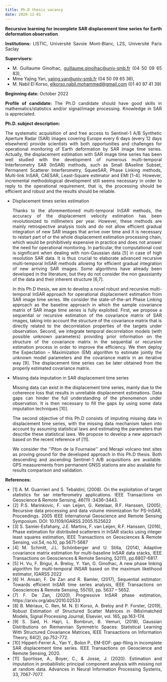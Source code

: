 ```yaml
---
title: Ph.D thesis vacancy
date: 2020-12-01
---
```

<style>
body {
text-align: justify}
</style>

<strong>  Recursive learning for incomplete SAR displacement time series for Earth deformation observation </strong>


<strong> Institutions: </strong>  LISTIC, Université Savoie Mont-Blanc, L2S, Université Paris Saclay 

<strong>  Supervisors: </strong> 
  - M. Guillaume Ginolhac, guillaume.ginolhac@univ-smb.fr (04 50 09 65 83), 
  - Mme Yajing Yan, yajing.yan@univ-smb.fr (04 50 09 65 36), 
  - M. Nabil El Korso, elkorso.nabil.mohammed@gmail.com (01 40 97 41 39) 

<strong>  Beginning date:</strong>  October 2022 

<strong>  Profile of candidate: </strong>  The Ph.D candidate should have good skills in mathematics/statistics and/or signal/image processing. Knowledge in SAR is appreciated.


<strong>  Ph.D. subject description: </strong> 

The systematic acquisition of and free access to Sentinel-1 A/B Synthetic Aperture Radar (SAR) images covering Europe every 6 days (every 12 days elsewhere) provide scientists with both opportunities and challenges for operational monitoring of Earth deformation by SAR image time series. Actually, the displacement estimation with SAR image time series has been well studied with the development of numerous multi-temporal Interferometry SAR (InSAR) methods, such as Small BAseline Subset, Permanent Scatterer Interferometry, SqueeSAR, Phase Linking methods, Multi-link InSAR, CAESAR, Least-Square estimator and EMI [1-4]. However, incremental methodological development still seems necessary in order to reply to the operational requirement, that is, the processing should be efficient and robust and the results should be reliable. 

  <ul>  
    <li> Displacement times series estimation 

Thanks to the aforementioned multi-temporal InSAR methods, the accuracy of the displacement velocity estimation has been revolutionized to millimeters per year. However, these methods are mainly retrospective analysis tools and do not allow efficient gradual integration of new SAR images that arrive over time and it is necessary to restart part of or the whole displacement estimation processing chain, which would be prohibitively expensive in practice and does not answer the need for operational monitoring. In particular, the computational cost is significant when dealing with non-Gaussian data [5] in case of high resolution SAR data. It is thus crucial to elaborate advanced recursive multi-temporal InSAR methods allowing for efficient gradual integration of new arriving SAR images. Some algorithms have already been developed in the literature, but they do not consider the non gaussianity of the data and their inherent structure [6,7]. 

In this Ph.D thesis, we aim to develop a novel robust and recursive multi-temporal InSAR approach for operational displacement estimation from SAR image time series. We consider the state-of-the-art Phase Linking approach as the baseline approach in which the sample covariance matrix of SAR image time series is fully exploited. First, we propose a sequential or recursive estimation of the covariance matrix of SAR images, taking into account the structure of the covariance matrix that is directly related to the decorrelation properties of the targets under observation. Second, we integrate temporal decorrelation models (with possible unknown parameters) providing prior information on the structure of the covariance matrix in the sequential or recursive estimation process in order to improve the efficiency. We then deploy the Expectation – Maximization (EM) algorithm to estimate jointly the unknown model parameters and the covariance matrix in an iterative way [9]. The displacement time series can be later obtained from the properly estimated covariance matrix. 

  </li>

  <li>   Missing data imputation in SAR displacement time series

Missing data can exist in the displacement time series, mainly due to the coherence loss that results in unreliable displacement estimations. Data gaps can hinder the full understanding of the phenomenon under observation. It is then necessary to fill the gaps by using some data imputation techniques [10]. 

The second objective of this Ph.D consists of imputing missing data in displacement time series, with the missing data mechanism taken into account by assuming statistical laws and estimating the parameters that describe these statistical laws. We propose to develop a new approach based on the recent reference of [11].

We consider the ''Piton de la Fournaise'' and Merapi volcano test sites as proving ground for the developed approach in this Ph.D thesis. Both descending and ascending Sentinel-1 A/B acquisitions are available. GPS measurements from permanent GNSS stations are also available for results comparison and validation.

</li>
</ul>

<strong>  References: </strong> 

<ul>
<li> [1] A. M. Guarnieri and S. Tebaldini, (2008). On the exploitation of target statistics for sar interferometry applications. IEEE Transactions on Geoscience & Remote Sensing, 46(11) :3436–3443. </li>
<li> [2] P.S. Marinkovic, F. van Leijen, G. Ketelaar, R.F. Hanssen, (2005), Recursive data processing and data volume minimization for PS-InSAR, Proceedings. 2005 IEEE International Geoscience and Remote Sensing Symposium. DOI: 10.1109/IGARSS.2005.1525622 </li>
<li> [3] S. Samiei-Esfahany, J.E. Martins, F. van Leijen, R.F. Hanssen, (2016), Phase estimation for distributed scatterers in InSAR stacks using integer least squares estimation, IEEE Transactions on Geosciences & Remote Sensing, vol.54, no.10, pp.5671-5687 </li>
<li> [4] M. Schmitt, J.L. Schönberger and U. Stilla, (2014), Adaptive covariance matrix estimation for multi-baseline InSAR data stacks, IEEE Transactions on Geosciences & Remote Sensing, 52(11), pp.6807-6817. </li>
<li> [5] H. Vu, F. Brigui, A. Breloy, Y. Yan, G. Ginolhac, A new phase linking algorithm for multi-temporal INSAR based on the maximum likelihood estimator, IGARSS 2022 </li>
<li> [6] H. Ansari, F. De Zan and R. Bamler, (2017), Sequential estimator: Towards efficient InSAR time series analysis, IEEE Transactions on Geosciences & Remote Sensing, 55(10), pp. 5637 – 5652. </li>
<li> [7] F. De Zan, (2020), Progressive InSAR phase estimation, https://arxiv.org/abs/2010.02533 </li>
<li> [8] B. Mériaux, C. Ren, M. N. El Korso, A. Breloy and P. Forster, (2019), Robust Estimation of Structured Scatter Matrices in (Mis)matched Models, Signal Processing Journal, Elsevier, vol. 165, pp.163-174. </li>
<li> [9] S. Said, H. Hajri, L. Bombrun, B. Vemuri, (2018), Gaussian Distributions on Riemannian Symmetric Spaces: Statistical Learning With Structured Covariance Matrices, IEEE Transactions on Information Theory, 64(2), pp.752-772. </li>
<li> [10] Hippert-Ferrer A., Yan Y., Bolon P., EM-EOF: gap-flling in incomplete SAR displacement time series. IEEE Transactions on Geoscience and Remote Sensing, 2020. </li>
<li> [11] Sportisse, A., Boyer, C., & Josse, J. (2020). Estimation and imputation in probabilistic principal component analysis with missing not at random data. Advances in Neural Information Processing Systems, 33, 7067-7077. </li>
</ul>
